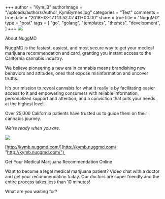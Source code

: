 +++
author = "Kym_B"
authorImage = "/uploads/authors/Author_KymByrnes.jpg"
categories = "Test"
comments = true
date = "2018-08-17T13:52:07.411+00:00"
share = true
title = "NuggMD"
type = "post"
tags = [
    "go",
    "golang",
    "templates",
    "themes",
    "development",
]
+++
![](/uploads/nuggMd.jpg)

About NuggMD 

NuggMD is the fastest, easiest, and most secure way to get your medical marijuana recommendation and card, granting you instant access to the California cannabis industry. 

We believe pioneering a new era in cannabis means brandishing new behaviors and attitudes, ones that expose misinformation and uncover truths. 

It's our mission to reveal cannabis for what it really is by facilitating easier access to it and empowering consumers with reliable information, personalized support and attention, and a conviction that puts your needs at the highest level.  

Over 25,000 California patients have trusted us to guide them on their cannabis journey.  

_We're ready when you are._ 

![](/uploads/IMG-8183.JPG)

[http://kymb.nuggmd.com/](http://kymb.nuggmd.com/ "http://kymb.nuggmd.com/") 

Get Your Medical Marijuana Recommendation Online 

Want to become a legal medical marijuana patient? Video chat with a doctor and get your recommendation today. Our doctors are super friendly and the entire process takes less than 10 minutes! 

What are you waiting for? 

 